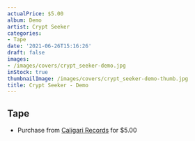 ```yaml
---
actualPrice: $5.00
album: Demo
artist: Crypt Seeker
categories:
- Tape
date: '2021-06-26T15:16:26'
draft: false
images:
- /images/covers/crypt_seeker-demo.jpg
inStock: true
thumbnailImage: /images/covers/crypt_seeker-demo-thumb.jpg
title: Crypt Seeker - Demo
---
```


## Tape
* Purchase from [Caligari Records](https://caligarirecords.storenvy.com/products/23509401-crypt-seeker-demo) for $5.00

